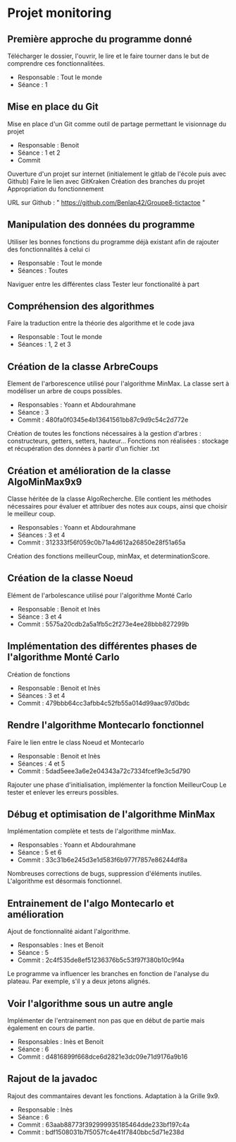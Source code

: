 # Projet monitoring 

## Première approche du programme donné

Télécharger le dossier, l'ouvrir, le lire et le faire tourner dans le but de comprendre ces fonctionnalitées.

- Responsable : Tout le monde 
- Séance : 1


## Mise en place du Git

Mise en place d'un Git comme outil de partage permettant le visionnage du projet

- Responsable : Benoit 
- Séance : 1 et 2 
- Commit

Ouverture d'un projet sur internet (initialement le gitlab de l'école puis avec Github)
Faire le lien avec GitKraken
Création des branches du projet
Appropriation du fonctionnement

URL sur Github : " https://github.com/Benlap42/Groupe8-tictactoe "

## Manipulation des données du programme 

Utiliser les bonnes fonctions du programme déjà existant afin de rajouter des fonctionnalités à celui ci 

- Responsable : Tout le monde
- Séances : Toutes

Naviguer entre les différentes class 
Tester leur fonctionalité à part 


## Compréhension des algorithmes 

Faire la traduction entre la théorie des algorithme et le code java

- Responsable : Tout le monde
- Séances : 1, 2 et 3


## Création de la classe ArbreCoups

Element de l'arborescence utilisé pour l'algorithme MinMax. La classe sert à modéliser un arbre de coups possibles.

- Responsables : Yoann et Abdourahmane
- Séance : 3
- Commit : 480fa0f0345e4b13641561bb87c9d9c54c2d772e

Création de toutes les fonctions nécessaires à la gestion d'arbres : constructeurs, getters, setters, hauteur...
Fonctions non réalisées : stockage et récupération des données à partir d'un fichier .txt

## Création et amélioration de la classe AlgoMinMax9x9
Classe héritée de la classe AlgoRecherche.
Elle contient les méthodes nécessaires pour évaluer et attribuer des notes aux coups, ainsi que choisir le meilleur coup.
- Responsables : Yoann et Abdourahmane
- Séances : 3 et 4
- Commit : 312333f56f059c0b71a4d612a26850e28f51a65a

Création des fonctions meilleurCoup, minMax, et determinationScore.

## Création de la classe Noeud 

Elément de l'arbolescance utilisé pour l'algorithme Monté Carlo

- Responsable : Benoit et Inès
- Séance : 3 et 4
- Commit : 5575a20cdb2a5a1fb5c2f273e4ee28bbb827299b


## Implémentation des différentes phases de l'algorithme Monté Carlo

Création de fonctions

- Responsable : Benoit et Inès 
- Séances : 3 et 4
- Commit : 479bbb64cc3afbb4c52fb55a014d99aac97d0bdc

## Rendre l'algorithme Montecarlo fonctionnel 

Faire le lien entre le class Noeud et Montecarlo

- Responsable : Benoit et Inès 
- Séances : 4 et 5
- Commit : 5dad5eee3a6e2e04343a72c7334fcef9e3c5d790

Rajouter une phase d'initialisation, implémenter la fonction MeilleurCoup
Le tester et enlever les erreurs possibles. 

## Débug et optimisation de l'algorithme MinMax

Implémentation complète et tests de l'algorithme minMax.

- Responsables : Yoann et Abdourahmane
- Séance : 5 et 6
- Commit : 33c31b6e245d3e1d583f6b977f7857e86244df8a

Nombreuses corrections de bugs, suppression d'éléments inutiles.
L'algorithme est désormais fonctionnel.

## Entrainement de l'algo Montecarlo et amélioration

Ajout de fonctionnalité aidant l'algorithme. 

- Responsables : Ines et Benoit
- Séance : 5
- Commit : 2c4f535de8ef51236376b5c53f97f380b10c9f4a

Le programme va influencer les branches en fonction de l'analyse du plateau. Par exemple, s'il y a deux jetons alignés.

## Voir l'algorithme sous un autre angle 

Implémenter de l'entrainement non pas que en début de partie mais également en cours de partie. 

- Responsables : Inès et Benoit
- Séance : 6
- Commit : d4816899f668dce6d2821e3dc09e71d9176a9b16

## Rajout de la javadoc 

Rajout des commantaires devant les fonctions. 
Adaptation à la Grille 9x9.

- Responsable : Inès
- Séance : 6
- Commit : 63aab88773f392999935185464dde233bf197c4a
- Commit : bdf1508031b7f5057fc4e41f7840bbc5d71e238d

